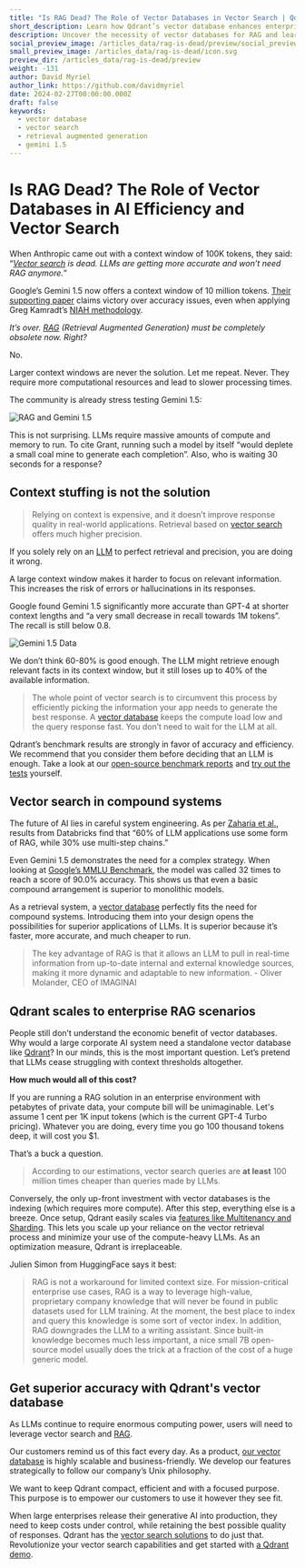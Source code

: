 ```yaml
---
title: "Is RAG Dead? The Role of Vector Databases in Vector Search | Qdrant"
short_description: Learn how Qdrant’s vector database enhances enterprise AI with superior accuracy and cost-effectiveness.
description: Uncover the necessity of vector databases for RAG and learn how Qdrant's vector database empowers enterprise AI with unmatched accuracy and cost-effectiveness. 
social_preview_image: /articles_data/rag-is-dead/preview/social_preview.jpg 
small_preview_image: /articles_data/rag-is-dead/icon.svg 
preview_dir: /articles_data/rag-is-dead/preview 
weight: -131
author: David Myriel 
author_link: https://github.com/davidmyriel
date: 2024-02-27T00:00:00.000Z
draft: false 
keywords: 
  - vector database 
  - vector search
  - retrieval augmented generation
  - gemini 1.5
---
```


# Is RAG Dead? The Role of Vector Databases in AI Efficiency and Vector Search 

When Anthropic came out with a context window of 100K tokens, they said: “*[Vector search](https://qdrant.tech/solutions/) is dead. LLMs are getting more accurate and won’t need RAG anymore.*”

Google’s Gemini 1.5 now offers a context window of 10 million tokens. [Their supporting paper](https://storage.googleapis.com/deepmind-media/gemini/gemini_v1_5_report.pdf) claims victory over accuracy issues, even when applying Greg Kamradt’s [NIAH methodology](https://twitter.com/GregKamradt/status/1722386725635580292). 

*It’s over. [RAG](https://qdrant.tech/articles/what-is-rag-in-ai/) (Retrieval Augmented Generation) must be completely obsolete now. Right?*

No.

Larger context windows are never the solution. Let me repeat. Never. They require more computational resources and lead to slower processing times. 

The community is already stress testing Gemini 1.5: 

![RAG and Gemini 1.5](/articles_data/rag-is-dead/rag-is-dead-1.png)

This is not surprising. LLMs require massive amounts of compute and memory to run. To cite Grant, running such a model by itself “would deplete a small coal mine to generate each completion”. Also, who is waiting 30 seconds for a response?

## Context stuffing is not the solution

> Relying on context is expensive, and it doesn’t improve response quality in real-world applications. Retrieval based on [vector search](https://qdrant.tech/solutions/) offers much higher precision.

If you solely rely on an [LLM](https://qdrant.tech/articles/what-is-rag-in-ai/) to perfect retrieval and precision, you are doing it wrong. 

A large context window makes it harder to focus on relevant information. This increases the risk of errors or hallucinations in its responses. 

Google found Gemini 1.5 significantly more accurate than GPT-4 at shorter context lengths and “a very small decrease in recall towards 1M tokens”. The recall is still below 0.8.

![Gemini 1.5 Data](/articles_data/rag-is-dead/rag-is-dead-2.png)

We don’t think 60-80% is good enough. The LLM might retrieve enough relevant facts in its context window, but it still loses up to 40% of the available information.

> The whole point of vector search is to circumvent this process by efficiently picking the information your app needs to generate the best response. A [vector database](https://qdrant.tech/) keeps the compute load low and the query response fast. You don’t need to wait for the LLM at all.

Qdrant’s benchmark results are strongly in favor of accuracy and efficiency. We recommend that you consider them before deciding that an LLM is enough. Take a look at our [open-source benchmark reports](/benchmarks/) and [try out the tests](https://github.com/qdrant/vector-db-benchmark) yourself. 

## Vector search in compound systems

The future of AI lies in careful system engineering. As per [Zaharia et al.](https://bair.berkeley.edu/blog/2024/02/18/compound-ai-systems/), results from Databricks find that “60% of LLM applications use some form of RAG, while 30% use multi-step chains.” 

Even Gemini 1.5 demonstrates the need for a complex strategy. When looking at [Google’s MMLU Benchmark](https://storage.googleapis.com/deepmind-media/gemini/gemini_v1_5_report.pdf), the model was called 32 times to reach a score of 90.0% accuracy. This shows us that even a basic compound arrangement is superior to monolithic models. 

As a retrieval system, a [vector database](https://qdrant.tech/) perfectly fits the need for compound systems. Introducing them into your design opens the possibilities for superior applications of LLMs. It is superior because it’s faster, more accurate, and much cheaper to run. 

> The key advantage of RAG is that it allows an LLM to pull in real-time information from up-to-date internal and external knowledge sources, making it more dynamic and adaptable to new information. - Oliver Molander, CEO of IMAGINAI
> 

## Qdrant scales to enterprise RAG scenarios

People still don’t understand the economic benefit of vector databases. Why would a large corporate AI system need a standalone vector database like [Qdrant](https://qdrant.tech/)? In our minds, this is the most important question. Let’s pretend that LLMs cease struggling with context thresholds altogether. 

**How much would all of this cost?** 

If you are running a RAG solution in an enterprise environment with petabytes of private data, your compute bill will be unimaginable. Let's assume 1 cent per 1K input tokens (which is the current GPT-4 Turbo pricing). Whatever you are doing, every time you go 100 thousand tokens deep, it will cost you $1. 

That’s a buck a question. 

> According to our estimations, vector search queries are **at least** 100 million times cheaper than queries made by LLMs.

Conversely, the only up-front investment with vector databases is the indexing (which requires more compute). After this step, everything else is a breeze. Once setup, Qdrant easily scales via [features like Multitenancy and Sharding](/articles/multitenancy/). This lets you scale up your reliance on the vector retrieval process and minimize your use of the compute-heavy LLMs. As an optimization  measure, Qdrant is irreplaceable. 

Julien Simon from HuggingFace says it best:

> RAG is not a workaround for limited context size. For mission-critical enterprise use cases, RAG is a way to leverage high-value, proprietary company knowledge that will never be found in public datasets used for LLM training. At the moment, the best place to index and query this knowledge is some sort of vector index. In addition, RAG downgrades the LLM to a writing assistant. Since built-in knowledge becomes much less important, a nice small 7B open-source model usually does the trick at a fraction of the cost of a huge generic model.


## Get superior accuracy with Qdrant's vector database

As LLMs continue to require enormous computing power, users will need to leverage vector search and [RAG](https://qdrant.tech/rag/rag-evaluation-guide/).

Our customers remind us of this fact every day. As a product, [our vector database](https://qdrant.tech/) is highly scalable and business-friendly. We develop our features strategically to follow our company’s Unix philosophy. 

We want to keep Qdrant compact, efficient and with a focused purpose. This purpose is to empower our customers to use it however they see fit. 

When large enterprises release their generative AI into production, they need to keep costs under control, while retaining the best possible quality of responses. Qdrant has the [vector search solutions](https://qdrant.tech/solutions/) to do just that. Revolutionize your vector search capabilities and get started with [a Qdrant demo](https://qdrant.tech/contact-us/).

